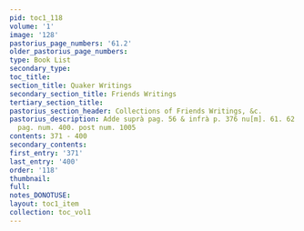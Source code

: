 ```yaml
---
pid: toc1_118
volume: '1'
image: '128'
pastorius_page_numbers: '61.2'
older_pastorius_page_numbers: 
type: Book List
secondary_type: 
toc_title: 
section_title: Quaker Writings
secondary_section_title: Friends Writings
tertiary_section_title: 
pastorius_section_header: Collections of Friends Writings, &c.
pastorius_description: Adde suprà pag. 56 & infrà p. 376 nu[m]. 61. 62. & in hac.
  pag. num. 400. post num. 1005
contents: 371 - 400
secondary_contents: 
first_entry: '371'
last_entry: '400'
order: '118'
thumbnail: 
full: 
notes_DONOTUSE: 
layout: toc1_item
collection: toc_vol1
---
```

